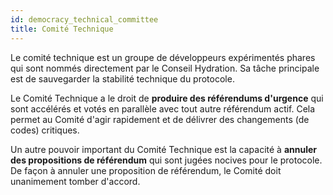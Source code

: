 ```yaml
---
id: democracy_technical_committee
title: Comité Technique
---
```


Le comité technique est un groupe de développeurs expérimentés phares qui sont nommés directement par le Conseil Hydration. Sa tâche principale est de sauvegarder la stabilité technique du protocole.

Le Comité Technique a le droit de **produire des référendums d'urgence** qui sont accélérés et votés en parallèle avec tout autre référendum actif. Cela permet au Comité d'agir rapidement et de délivrer des changements (de codes) critiques.

Un autre pouvoir important du Comité Technique est la capacité à **annuler des propositions de référendum** qui sont jugées nocives pour le protocole. De façon à annuler une proposition de référendum, le Comité doit unanimement tomber d'accord.
